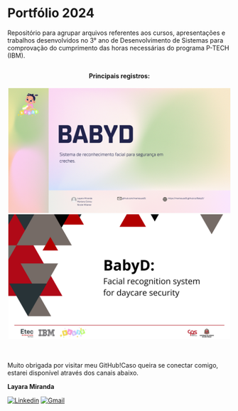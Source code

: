 # Portfólio 2024
Repositório para agrupar arquivos referentes aos cursos, apresentações e trabalhos desenvolvidos no 3° ano de Desenvolvimento de Sistemas para comprovação do cumprimento das horas necessárias do programa P-TECH (IBM).
##

<div align="center">
<h4> Principais registros: </h4>
  <img width="500" src="https://github.com/layryel/Portfolio-2024/blob/f82134d0b4dc2a6771c6c9536c3af798d0c562c4/TCC/Feira%20Tecnol%C3%B3gica/Apresenta%C3%A7%C3%A3o%20Feira%20Tecnol%C3%B3gica%20-%2029112024/01.png"><br>
  <img width="500" src="https://github.com/layryel/Portfolio-2024/blob/f82134d0b4dc2a6771c6c9536c3af798d0c562c4/TCC/Pitch%20-%20Final%20Ingl%C3%AAs/PITCH%20Final%20-%2020112024/01.png">  
  <br><br>
</div>

##

Muito obrigada por visitar meu GitHub!Caso queira se conectar comigo, estarei disponível através dos canais abaixo.

**Layara Miranda**

[![Linkedin](https://img.shields.io/badge/LinkedIn-%230077B5?style=for-the-badge&logo=linkedin&logoColor=white)](https://www.linkedin.com/in/layara-miranda-405664299/?)
[![Gmail](https://img.shields.io/badge/Gmail-D14836?style=for-the-badge&logo=gmail&logoColor=white)](mailto:layaramiranda61@gmail.com)
